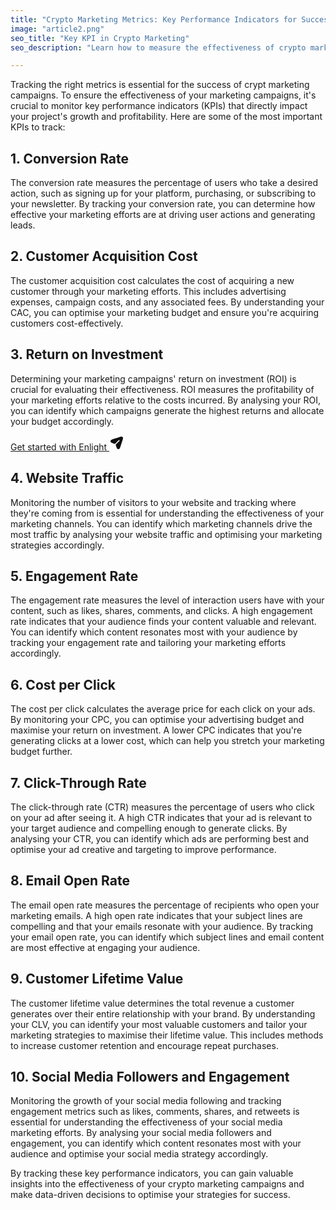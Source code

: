 ```yaml
---
title: "Crypto Marketing Metrics: Key Performance Indicators for Success"
image: "article2.png"
seo_title: "Key KPI in Crypto Marketing"
seo_description: "Learn how to measure the effectiveness of crypto marketing effectively. Enlight explores the main KPIs and explains their dependencies."

---
```


Tracking the right metrics is essential for the success of crypt marketing campaigns. To ensure the effectiveness of your marketing campaigns, it's crucial to monitor key performance indicators (KPIs) that directly impact your project's growth and profitability. Here are some of the most important KPIs to track:

## 1. Conversion Rate

The conversion rate measures the percentage of users who take a desired action, such as signing up for your platform, purchasing, or subscribing to your newsletter. By tracking your conversion rate, you can determine how effective your marketing efforts are at driving user actions and generating leads.

## 2. Customer Acquisition Cost 

The customer acquisition cost calculates the cost of acquiring a new customer through your marketing efforts. This includes advertising expenses, campaign costs, and any associated fees. By understanding your CAC, you can optimise your marketing budget and ensure you're acquiring customers cost-effectively.

## 3. Return on Investment 

Determining your marketing campaigns' return on investment (ROI) is crucial for evaluating their effectiveness. ROI measures the profitability of your marketing efforts relative to the costs incurred. By analysing your ROI, you can identify which campaigns generate the highest returns and allocate your budget accordingly.

<a href="/get-started" class="main-button">
    <span>
    Get started with Enlight
    </span>
    <svg
      xmlns="http://www.w3.org/2000/svg"
      width="24"
      height="24"
      viewBox="0 0 24 24"
      fill="none"
    ><path
        d="M18.636 15.6699L20.352 10.5199C21.852 6.02194 22.602 3.77294 21.414 2.58594C20.227 1.39894 17.978 2.14794 13.479 3.64794L8.32997 5.36394C4.69997 6.57394 2.88497 7.17994 2.36997 8.06694C2.12908 8.48152 2.0022 8.95246 2.0022 9.43194C2.0022 9.91142 2.12908 10.3824 2.36997 10.7969C2.88497 11.6849 4.69997 12.2899 8.32997 13.5009C8.77997 13.6509 9.28697 13.5429 9.62397 13.2099L15.13 7.75494C15.2023 7.67634 15.2899 7.61324 15.3874 7.56945C15.4848 7.52566 15.5901 7.5021 15.697 7.50019C15.8038 7.49827 15.9099 7.51805 16.0089 7.55831C16.1078 7.59858 16.1976 7.6585 16.2727 7.73446C16.3479 7.81041 16.4068 7.90082 16.446 8.00021C16.4852 8.0996 16.5039 8.20591 16.5008 8.31271C16.4977 8.41951 16.473 8.52457 16.4282 8.62156C16.3834 8.71854 16.3193 8.80542 16.24 8.87694L10.824 14.2429C10.6433 14.4276 10.5174 14.6587 10.4602 14.9106C10.403 15.1625 10.4168 15.4254 10.5 15.6699C11.71 19.2999 12.316 21.1159 13.203 21.6319C13.6178 21.8727 14.0889 21.9995 14.5685 21.9995C15.0481 21.9995 15.5192 21.8727 15.934 21.6319C16.821 21.1159 17.425 19.3009 18.636 15.6699Z"
        fill="#0F0F0F"
      /></svg>
</a>

## 4. Website Traffic

Monitoring the number of visitors to your website and tracking where they're coming from is essential for understanding the effectiveness of your marketing channels. You can identify which marketing channels drive the most traffic by analysing your website traffic and optimising your marketing strategies accordingly.

## 5. Engagement Rate

The engagement rate measures the level of interaction users have with your content, such as likes, shares, comments, and clicks. A high engagement rate indicates that your audience finds your content valuable and relevant. You can identify which content resonates most with your audience by tracking your engagement rate and tailoring your marketing efforts accordingly.

## 6. Cost per Click 

The cost per click calculates the average price for each click on your ads. By monitoring your CPC, you can optimise your advertising budget and maximise your return on investment. A lower CPC indicates that you're generating clicks at a lower cost, which can help you stretch your marketing budget further.

## 7. Click-Through Rate 

The click-through rate (CTR) measures the percentage of users who click on your ad after seeing it. A high CTR indicates that your ad is relevant to your target audience and compelling enough to generate clicks. By analysing your CTR, you can identify which ads are performing best and optimise your ad creative and targeting to improve performance.

## 8. Email Open Rate

The email open rate measures the percentage of recipients who open your marketing emails. A high open rate indicates that your subject lines are compelling and that your emails resonate with your audience. By tracking your email open rate, you can identify which subject lines and email content are most effective at engaging your audience.

## 9. Customer Lifetime Value 

The customer lifetime value determines the total revenue a customer generates over their entire relationship with your brand. By understanding your CLV, you can identify your most valuable customers and tailor your marketing strategies to maximise their lifetime value. This includes methods to increase customer retention and encourage repeat purchases.

## 10. Social Media Followers and Engagement

Monitoring the growth of your social media following and tracking engagement metrics such as likes, comments, shares, and retweets is essential for understanding the effectiveness of your social media marketing efforts. By analysing your social media followers and engagement, you can identify which content resonates most with your audience and optimise your social media strategy accordingly.

By tracking these key performance indicators, you can gain valuable insights into the effectiveness of your crypto marketing campaigns and make data-driven decisions to optimise your strategies for success.
